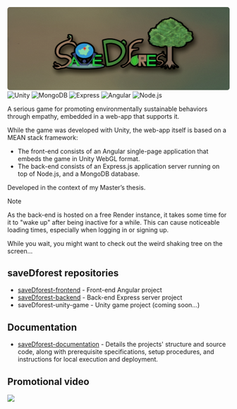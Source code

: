![Logo](./assets/logo.png)
![Unity](https://img.shields.io/badge/-Unity-000000?style=flat&logo=unity&logoColor=white)
![MongoDB](https://img.shields.io/badge/-MongoDB-4DB33D?style=flat&logo=mongodb&logoColor=FFFFFF)
![Express](https://img.shields.io/badge/Express-000000?style=flat&logo=express&logoColor=white)
![Angular](https://img.shields.io/badge/Angular-DD0031?style=flat&logo=angular&logoColor=white) 
![Node.js](https://img.shields.io/badge/Node.js-339933?style=flat&logo=node.js&logoColor=white)


A serious game for promoting environmentally sustainable behaviors through empathy, embedded in a web-app that supports it. 

While the game was developed with Unity, the web-app itself is based on a MEAN stack framework:
 - The front-end consists of an Angular single-page application that embeds the game in Unity WebGL format.
 - The back-end consists of an Express.js application server running on top of Node.js, and a MongoDB database.

Developed in the context of my Master’s thesis.

> [!NOTE]
> As the back-end is hosted on a free Render instance, it takes some time for it to "wake up" after being inactive for a while. This can cause noticeable loading times, especially when logging in or signing up.
> 
> While you wait, you might want to check out the weird shaking tree on the screen...

## saveDforest repositories 

- [saveDforest-frontend](https://github.com/ricardosantosfc/savedforest-frontend-public) - Front-end Angular project 
- [saveDforest-backend](https://github.com/ricardosantosfc/savedforest-backend-public) - Back-end Express server project 
- saveDforest-unity-game - Unity game project (coming soon...)
  
## Documentation

- [saveDforest-documentation](https://ricardosantosfc.github.io/saveDforest/docs/savedforest_documentation.pdf) - Details the projects' structure and source code, along with prerequisite specifications, setup procedures, and instructions for local execution and deployment.


## Promotional video

[<img src="https://img.youtube.com/vi/HN52uf6e_Y8/0.jpg" width="40%">](https://www.youtube.com/watch?v=HN52uf6e_Y8)
